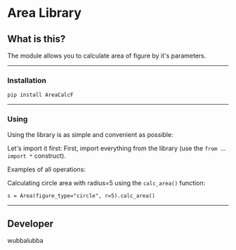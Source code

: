# Area Library #

## What is this? ##
The module allows you to calculate area of figure by it's parameters.

----------

### Installation ###

    pip install AreaCalcF

----------


### Using ###


Using the library is as simple and convenient as possible:

Let's import it first:
First, import everything from the library (use the `from `...` import *` construct).

Examples of all operations:

Calculating circle area with radius=5 using the `calc_area()` function:

    s = Area(figure_type="circle", r=5).calc_area()

----------


## Developer ##
wubbalubba
